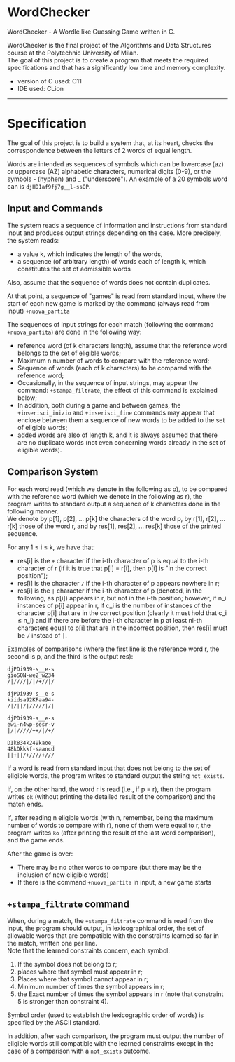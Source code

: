 # WordChecker
WordChecker - A Wordle like Guessing Game written in C.

WordChecker is the final project of the Algorithms and Data Structures course at the Polytechnic University of Milan. <br />
The goal of this project is to create a program that meets the required specifications and that has a significantly low time and memory complexity.

- version of C used: C11
- IDE used: CLion

---

# Specification

The goal of this project is to build a system that, at its heart, checks the correspondence between the letters of 2 words of equal length.

Words are intended as sequences of symbols which can be lowercase (az) or uppercase (AZ) alphabetic characters, numerical digits (0-9), or the symbols - (hyphen) and _ ("underscore"). An example of a 20 symbols word can is `djHD1af9fj7g__l-ssOP`.

## Input and Commands

The system reads a sequence of information and instructions from standard input and produces output strings depending on the case. More precisely, the system
reads: 

- a value k, which indicates the length of the words, 
- a sequence (of arbitrary length) of words  each of length k, which constitutes the set of admissible words

Also, assume that the sequence of words does not contain duplicates.

At that point, a sequence of "games" is read from standard input, where the start of each new game is marked by the command (always read from input) `+nuova_partita`

The sequences of input strings for each match (following the command `+nuova_partita`) are done in the following way:

- reference word (of k characters length), assume that the reference word belongs to the set of eligible words;
- Maximum n number of words to compare with the reference word;
- Sequence of words (each of k characters) to be compared with the reference word;
- Occasionally, in the sequence of input strings, may appear the command: `+stampa_filtrate`, the effect of this command is explained below;
- In addition, both during a game and between games, the `+inserisci_inizio` and `+inserisci_fine` commands may appear that enclose between them a sequence of new words to be added to the set of eligible words;
- added words are also of length k, and it is always assumed that there are no duplicate words (not even concerning words already in the set of eligible words).

## Comparison System

For each word read (which we denote in the following as p), to be compared with the reference word (which we denote in the following as r), the program writes to standard output a sequence of k characters done in the following manner. <br />
We denote by p[1], p[2], ... p[k] the characters of the word p, by r[1], r[2], ... r[k] those of the word r, and by res[1], res[2], ... res[k] those of the printed sequence.

For any 1 ≤ i ≤ k, we have that:
- res[i] is the `+` character if the i-th character of p is equal to the i-th character of r (if it is true that p[i] = r[i], then p[i] is "in the correct position");
- res[i] is the character `/` if the i-th character of p appears nowhere in r;
- res[i] is the `|` character if the i-th character of p (denoted, in the following, as p[i]) appears in r, but not in the i-th position; however, if n_i instances of p[i] appear in r, if c_i is the number of instances of the character p[i] that are in the correct position (clearly it must hold that c_i ≤ n_i) and if there are before the i-th character in p at least ni-th characters equal to p[i] that are in the incorrect position, then res[i] must be `/` instead of `|`.

Examples of comparisons (where the first line is the reference word r, the second is p, and the third is the output res):

```
djPDi939-s__e-s
gioSON-we2_w234
/|////|/|/+//|/
```

```
djPDi939-s__e-s
kiidsa92KFaa94-
/|/||/|/////|/|
```

```
djPDi939-s__e-s
ewi-n4wp-sesr-v
|/|/////++/|/+/
```

```
DIk834k249kaoe_
48kDkkkf-saancd
||+||/+////+///
```

If a word is read from standard input that does not belong to the set of eligible words, the program writes to standard output the string `not_exists`.

If, on the other hand, the word r is read (i.e., if p = r), then the program writes `ok` (without printing the detailed result of the comparison) and the match ends.

If, after reading n eligible words (with n, remember, being the maximum number of words to compare with r), none of them were equal to r, the program writes `ko` (after printing the result of the last word comparison), and the game ends.

After the game is over:
- There may be no other words to compare (but there may be the inclusion of new eligible words)
- If there is the command `+nuova_partita` in input, a new game starts

## `+stampa_filtrate` command

When, during a match, the `+stampa_filtrate` command is read from the input, the program should output, in lexicographical order, the set of allowable words that are compatible with the constraints learned so far in the match, written one per line. <br />
Note that the learned constraints concern, each symbol:

1. If the symbol does not belong to r;
2. places where that symbol must appear in r;
3. Places where that symbol cannot appear in r;
4. Minimum number of times the symbol appears in r;
5. the Exact number of times the symbol appears in r (note that constraint 5 is stronger than constraint 4).

Symbol order (used to establish the lexicographic order of words) is specified by the ASCII standard.

In addition, after each comparison, the program must output the number of eligible words still compatible with the learned constraints except in the case of a comparison with a `not_exists` outcome.

